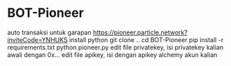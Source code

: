 # BOT-Pioneer
auto transaksi untuk garapan https://pioneer.particle.network?inviteCode=YNHUKS install python   git clone ..  cd BOT-Pioneer  pip install -r requirements.txt  python pioneer.py  edit file privatekey, isi privatekey kalian awali dengan 0x... edit file apikey, isi dengan apikey alchemy akun kalian
